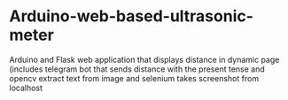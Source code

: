 # Arduino-web-based-ultrasonic-meter
Arduino and Flask web application that displays distance in dynamic page (includes telegram bot that sends distance with  the present tense and opencv extract text from image and selenium takes screenshot  from localhost
